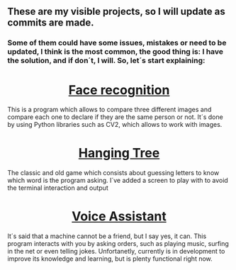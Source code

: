 ## These are my visible projects, so I will update as commits are made.
### Some of them could have some issues, mistakes or need to be updated, I think is the most common, the good thing is: I have the solution, and if don´t, I will. So, let´s start explaining:
<h1 align="center"><u>Face recognition</u></h1>
<p>This is a program which allows to compare three different images and compare each one to declare if they are the same person or not. It´s done by using Python libraries such as CV2, which allows to work with images.</p>
<h1 align="center"><u>Hanging Tree</u></h1>
<p>The classic and old game which consists about guessing letters to know which word is the program asking. I´ve added a screen to play with to avoid the terminal interaction and output</p>
<h1 align="center"><u>Voice Assistant</u></h1>
<p>It´s said that a machine cannot be a friend, but I say yes, it can. This program interacts with you by asking orders, such as playing music, surfing in the net or even telling jokes. Unfortanetly, currently is in development to improve its knowledge and learning, but is plenty functional right now.</p>
